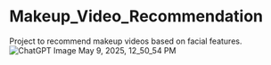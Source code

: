 # Makeup_Video_Recommendation
Project to recommend makeup videos based on facial features. 
![ChatGPT Image May 9, 2025, 12_50_54 PM](https://github.com/user-attachments/assets/aea455b0-585d-443e-b04e-c654c3fe53a3)

